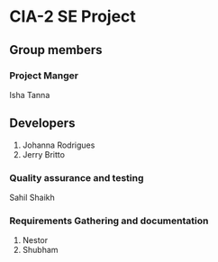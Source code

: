 # CIA-2 SE Project

## Group members

### Project Manger 
Isha Tanna

## Developers
1. Johanna Rodrigues
2. Jerry Britto

### Quality assurance and testing 
Sahil Shaikh

### Requirements Gathering and documentation
1. Nestor
2. Shubham
